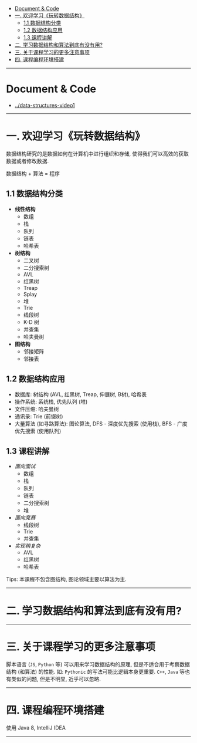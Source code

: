 
- [Document & Code](#document--code)
- [一. 欢迎学习《玩转数据结构》](#一-欢迎学习玩转数据结构)
    - [1.1 数据结构分类](#11-数据结构分类)
    - [1.2 数据结构应用](#12-数据结构应用)
    - [1.3 课程讲解](#13-课程讲解)
- [二. 学习数据结构和算法到底有没有用?](#二-学习数据结构和算法到底有没有用)
- [三. 关于课程学习的更多注意事项](#三-关于课程学习的更多注意事项)
- [四. 课程编程环境搭建](#四-课程编程环境搭建)

---

# Document & Code

- [../data-structures-video1](https://github.com/zozospider/note/blob/master/base/data-structures/data-structures-video1.md)

---

# 一. 欢迎学习《玩转数据结构》

数据结构研究的是数据如何在计算机中进行组织和存储, 使得我们可以高效的获取数据或者修改数据.

数据结构 + 算法 = 程序


## 1.1 数据结构分类

- __线性结构__
  - 数组
  - 栈
  - 队列
  - 链表
  - 哈希表
- __树结构__
  - 二叉树
  - 二分搜索树
  - AVL
  - 红黑树
  - Treap
  - Splay
  - 堆
  - Trie
  - 线段树
  - K-D 树
  - 并查集
  - 哈夫曼树
- __图结构__
  - 邻接矩阵
  - 邻接表

## 1.2 数据结构应用

- 数据库: 树结构 (AVL, 红黑树, Treap, 伸展树, B树), 哈希表
- 操作系统: 系统栈, 优先队列 (堆)
- 文件压缩: 哈夫曼树
- 通讯录: Trie (前缀树)
- 大量算法 (如寻路算法): 图论算法, DFS - 深度优先搜索 (使用栈), BFS - 广度优先搜索 (使用队列)

## 1.3 课程讲解

- _面向面试_
  - 数组
  - 栈
  - 队列
  - 链表
  - 二分搜索树
  - 堆
- _面向竞赛_
  - 线段树
  - Trie
  - 并查集
- _实现稍复杂_
  - AVL
  - 红黑树
  - 哈希表

Tips: 本课程不包含图结构, 图论领域主要以算法为主.

---

# 二. 学习数据结构和算法到底有没有用?

---

# 三. 关于课程学习的更多注意事项

脚本语言 (`JS`, `Python` 等) 可以用来学习数据结构的原理, 但是不适合用于考察数据结构 (和算法) 的性能. 如: `Pythonic` 的写法可能比逻辑本身更重要. `C++`, `Java` 等也有类似的问题, 但是不明显, 近乎可以忽略.

---

# 四. 课程编程环境搭建

使用 Java 8, IntelliJ IDEA

---
